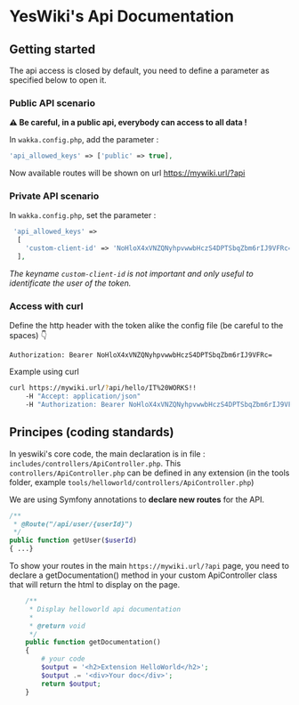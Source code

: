 # YesWiki's Api Documentation 

## Getting started 

The api access is closed by default, you need to define a parameter as specified below to open it.

### Public API scenario

**⚠️ Be careful, in a public api, everybody can access to all data !**

In `wakka.config.php`, add the parameter :

```php
'api_allowed_keys' => ['public' => true],
```

Now available routes will be shown on url <https://mywiki.url/?api>


### Private API scenario

In `wakka.config.php`, set the parameter :
```php
 'api_allowed_keys' =>
  [
    'custom-client-id' => 'NoHloX4xVNZQNyhpvwwbHczS4DPTSbqZbm6rIJ9VFRc=',
  ],
```

_The keyname `custom-client-id` is not important and only useful to identificate the user of the token._

### Access with curl

Define the http header with the token alike the config file (be careful to the spaces) :point_down: 

```
Authorization: Bearer NoHloX4xVNZQNyhpvwwbHczS4DPTSbqZbm6rIJ9VFRc=
```
Example using curl
```bash
curl https://mywiki.url/?api/hello/IT%20WORKS!!
	-H "Accept: application/json"
    -H "Authorization: Bearer NoHloX4xVNZQNyhpvwwbHczS4DPTSbqZbm6rIJ9VFRc="
```

## Principes (coding standards)

In yeswiki's core code, the main declaration is in file : 
`includes/controllers/ApiController.php`.
This `controllers/ApiController.php` can be defined in any extension (in the tools folder, example `tools/helloworld/controllers/ApiController.php`)

We are using Symfony annotations to **declare new routes** for the API.
```php
/**
 * @Route("/api/user/{userId}")
 */
public function getUser($userId)
{ ...}
```
To show your routes in the main `https://mywiki.url/?api` page, you need to declare a getDocumentation() method in your custom ApiController class that will return the html to display on the page.
```php
    /**
     * Display helloworld api documentation
     *
     * @return void
     */
    public function getDocumentation()
    {
        # your code
        $output = '<h2>Extension HelloWorld</h2>';
        $output .= '<div>Your doc</div>';
        return $output;
    }
```